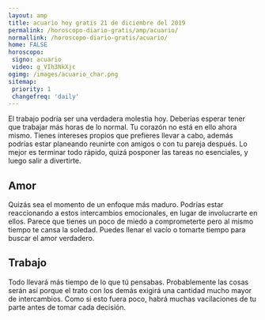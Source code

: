 ```yaml
---
layout: amp
title: acuario hoy gratis 21 de diciembre del 2019 
permalink: /horoscopo-diario-gratis/amp/acuario/
normallink: /horoscopo-diario-gratis/acuario/
home: FALSE
horoscopo:
 signo: acuario
 video: g_VIh3NkXjc
ogimg: /images/acuario_char.png
sitemap:
 priority: 1
 changefreq: 'daily'
---
```



El trabajo podría ser una verdadera molestia hoy. Deberías esperar tener que trabajar más horas de lo normal. Tu corazón no está en ello ahora mismo. Tienes intereses propios que prefieres llevar a cabo, además podrías estar planeando reunirte con amigos o con tu pareja después. Lo mejor es terminar todo rápido, quizá posponer las tareas no esenciales, y luego salir a divertirte.

## Amor

Quizás sea el momento de un enfoque más maduro. Podrías estar reaccionando a estos intercambios emocionales, en lugar de involucrarte en ellos. Parece que tienes un poco de miedo a comprometerte pero al mismo tiempo te cansa la soledad. Puedes llenar el vacío o tomarte tiempo para buscar el amor verdadero.

## Trabajo

Todo llevará más tiempo de lo que tú pensabas. Probablemente las cosas serán así porque el trato con los demás exigirá una cantidad mucho mayor de intercambios. Como si esto fuera poco, habrá muchas vacilaciones de tu parte antes de tomar cada decisión.